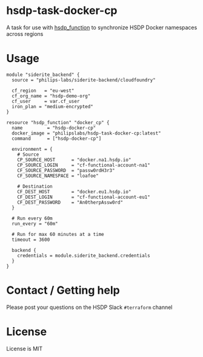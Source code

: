 # hsdp-task-docker-cp

A task for use with [hsdp_function](https://registry.terraform.io/providers/philips-software/hsdp/latest/docs/resources/function) 
to synchronize HSDP Docker namespaces across regions

# Usage

```hcl
module "siderite_backend" {
  source = "philips-labs/siderite-backend/cloudfoundry"

  cf_region   = "eu-west"
  cf_org_name = "hsdp-demo-org"
  cf_user     = var.cf_user
  iron_plan = "medium-encrypted"
}

resource "hsdp_function" "docker_cp" {
  name         = "hsdp-docker-cp"
  docker_image = "philipslabs/hsdp-task-docker-cp:latest"
  command      = ["hsdp-docker-cp"]

  environment = {
    # Source
    CP_SOURCE_HOST      = "docker.na1.hsdp.io"
    CP_SOURCE_LOGIN     = "cf-functional-account-na1"
    CF_SOURCE_PASSWORD  = "passw0rdH3r3"
    CF_SOURCE_NAMESPACE = "loafoe"  
    
    # Destination
    CF_DEST_HOST        = "docker.eu1.hsdp.io"
    CF_DEST_LOGIN       = "cf-functional-account-eu1"
    CF_DEST_PASSWORD    = "An0therpAssw0rd"
  }

  # Run every 60m
  run_every = "60m"

  # Run for max 60 minutes at a time
  timeout = 3600

  backend {
    credentials = module.siderite_backend.credentials
  }
}
```

# Contact / Getting help

Please post your questions on the HSDP Slack `#terraform` channel

# License

License is MIT
